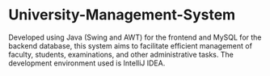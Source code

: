 # University-Management-System
Developed using Java (Swing and AWT) for the frontend and MySQL for the backend database, this system aims to facilitate efficient management of faculty, students, examinations, and other administrative tasks. The development environment used is IntelliJ IDEA.

